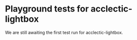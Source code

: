 # Playground tests for acclectic-lightbox
We are still awaiting the first test run for acclectic-lightbox.
